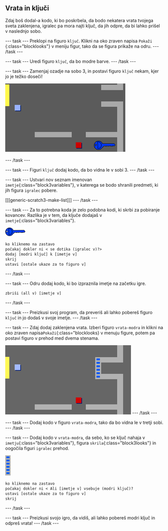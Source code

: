 ## Vrata in ključi

Zdaj boš dodal-a kodo, ki bo poskrbela, da bodo nekatera vrata tvojega sveta zaklenjena, igralec pa mora najti ključ, da jih odpre, da bi lahko prišel v naslednjo sobo.

\--- task \--- Preklopi na figuro `ključ`. Klikni na oko zraven napisa `Pokaži` {:class="blocklooks"} v meniju figur, tako da se figura prikaže na odru. \--- /task \---

\--- task \--- Uredi figuro `ključ`, da bo modre barve. \--- /task \---

\--- task \--- Zamenjaj ozadje na sobo 3, in postavi figuro `ključ` nekam, kjer jo je težko doseči!

![posnetek zaslona](images/world-key.png)

\--- /task \---

\--- task \--- Figuri `ključ` dodaj kodo, da bo vidna le v sobi 3. \--- /task \---

\--- task \--- Ustvari nov seznam imenovan `imetje`{:class="block3variables"}, v katerega se bodo shranili predmeti, ki jih figura `igralec` pobere.

[[[generic-scratch3-make-list]]] \--- /task \---

\--- task \--- Za to potrebna koda je zelo podobna kodi, ki skrbi za pobiranje kovancev. Razlika je v tem, da ključe dodajaš v `imetje`{:class="block3variables"}.

![ključ](images/key.png)

```blocks3
ko kliknemo na zastavo
počakaj dokler ni < se dotika (igralec v)?>
dodaj [modri ključ] k [imetje v]
skrij
ustavi [ostale ukaze za to figuro v]
```

\--- /task \---

\--- task \--- Odru dodaj kodo, ki bo izpraznila imetje na začetku igre.

```blocks3
zbriši (all v) [imetje v]
```

\--- /task \---

\--- task \--- Preizkusi svoj program, da preveriš ali lahko pobereš figuro `ključ` in jo dodaš v svoje imetje. \--- /task \---

\--- task \--- Zdaj dodaj zaklenjena vrata. Izberi figuro `vrata-modra` in klikni na oko zraven napisa`Pokaži`{:class="blocklooks} v menuju figure, potem pa postavi figuro v prehod med dvema stenama.

![posnetek zaslona](images/world-door.png) \--- /task \---

\--- task \--- Dodaj kodo v figuro `vrata-modra`, tako da bo vidna le v tretji sobi. \--- /task \---

\--- task \--- Dodaj kodo v `vrata-modra`, da sebo, ko se ključ nahaja v `imetju`{:class="block3variables"}, figura `skrila`{:class="block3looks"} in oogočila figuri `igralec` prehod.

![vrata](images/door.png)

```blocks3
ko kliknemo na zastavo
počakaj dokler ni < Ali [imetje v] vsebuje (modri ključ)?
ustavi [ostale ukaze za to figuro v]
skrij
```

\--- /task \---

\--- task \--- Preizkusi svojo igro, da vidiš, ali lahko pobereš modri ključ in odpreš vrata! \--- /task \---